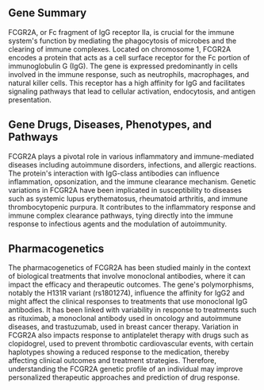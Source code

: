 ## Gene Summary
FCGR2A, or Fc fragment of IgG receptor IIa, is crucial for the immune system's function by mediating the phagocytosis of microbes and the clearing of immune complexes. Located on chromosome 1, FCGR2A encodes a protein that acts as a cell surface receptor for the Fc portion of immunoglobulin G (IgG). The gene is expressed predominantly in cells involved in the immune response, such as neutrophils, macrophages, and natural killer cells. This receptor has a high affinity for IgG and facilitates signaling pathways that lead to cellular activation, endocytosis, and antigen presentation.

## Gene Drugs, Diseases, Phenotypes, and Pathways
FCGR2A plays a pivotal role in various inflammatory and immune-mediated diseases including autoimmune disorders, infections, and allergic reactions. The protein's interaction with IgG-class antibodies can influence inflammation, opsonization, and the immune clearance mechanism. Genetic variations in FCGR2A have been implicated in susceptibility to diseases such as systemic lupus erythematosus, rheumatoid arthritis, and immune thrombocytopenic purpura. It contributes to the inflammatory response and immune complex clearance pathways, tying directly into the immune response to infectious agents and the modulation of autoimmunity.

## Pharmacogenetics
The pharmacogenetics of FCGR2A has been studied mainly in the context of biological treatments that involve monoclonal antibodies, where it can impact the efficacy and therapeutic outcomes. The gene's polymorphisms, notably the H131R variant (rs1801274), influence the affinity for IgG2 and might affect the clinical responses to treatments that use monoclonal IgG antibodies. It has been linked with variability in response to treatments such as rituximab, a monoclonal antibody used in oncology and autoimmune diseases, and trastuzumab, used in breast cancer therapy. Variation in FCGR2A also impacts response to antiplatelet therapy with drugs such as clopidogrel, used to prevent thrombotic cardiovascular events, with certain haplotypes showing a reduced response to the medication, thereby affecting clinical outcomes and treatment strategies. Therefore, understanding the FCGR2A genetic profile of an individual may improve personalized therapeutic approaches and prediction of drug response.